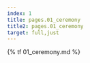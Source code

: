```yaml
---
index: 1
title: pages.01_ceremony
title2: pages.01_ceremony
target: full,just
---
```


{% tf 01_ceremony.md %}
